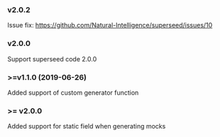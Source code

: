 ### v2.0.2

Issue fix: https://github.com/Natural-Intelligence/superseed/issues/10

### v2.0.0

Support superseed code 2.0.0

### \>=v1.1.0 (2019-06-26)

Added support of custom generator function


### \>= v2.0.0 

Added support for static field when generating mocks
